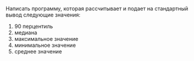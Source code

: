 Написать программу, которая рассчитывает и подает на стандартный вывод следующие
значения:
1. 90 перцентиль
2. медиана
3. максимальное значение
4. минимальное значение
5. среднее значение
